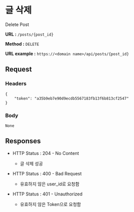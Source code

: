 # 글 삭제

Delete Post

**URL :** `/posts/{post_id}`

**Method :** `DELETE`

**URL example :** `https://<domain name>/api/posts/{post_id}`

## Request

### Headers

    {
        "token": "a35b9eb7e90d9ecdb5567183fb13f6b813cf2547"
    }

### Body

`None`

## Responses

-   HTTP Status : 204 - No Content

    -   글 삭제 성공

-   HTTP Status : 400 - Bad Request

    -   유효하지 않은 user_id로 요청함

-   HTTP Status : 401 - Unauthorized

    -   유효하지 않은 Token으로 요청함
